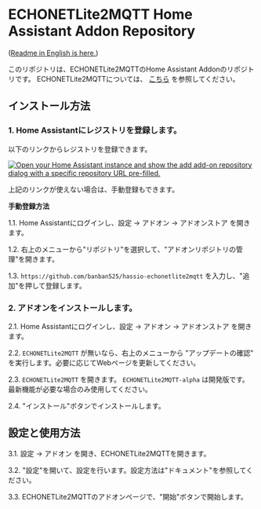 ECHONETLite2MQTT Home Assistant Addon Repository
====================================================

([Readme in English is here.](readme.md))

このリポジトリは、ECHONETLite2MQTTのHome Assistant Addonのリポジトリです。
ECHONETLite2MQTTについては、 [こちら](https://github.com/banban525/echonetlite2mqtt) を参照してください。

## インストール方法

### 1. Home Assistantにレジストリを登録します。

以下のリンクからレジストリを登録できます。

   [![Open your Home Assistant instance and show the add add-on repository dialog with a specific repository URL pre-filled.](https://my.home-assistant.io/badges/supervisor_add_addon_repository.svg)](https://my.home-assistant.io/redirect/supervisor_add_addon_repository/?repository_url=https%3A%2F%2Fgithub.com%2Fzigbee2mqtt%2Fhassio-zigbee2mqtt)

上記のリンクが使えない場合は、手動登録もできます。


__手動登録方法__

1.1. Home Assistantにログインし、設定 → アドオン → アドオンストア を開きます。

1.2. 右上のメニューから"リポジトリ"を選択して、"アドオンリポジトリの管理"を開きます。

1.3. `https://github.com/banban525/hassio-echonetlite2mqtt` を入力し、"追加"を押して登録します。


### 2. アドオンをインストールします。

2.1. Home Assistantにログインし、設定 → アドオン → アドオンストア を開きます。

2.2. `ECHONETLite2MQTT` が無いなら、右上のメニューから "アップデートの確認" を実行します。必要に応じてWebページを更新してください。

2.3. `ECHONETLite2MQTT` を開きます。 `ECHONETLite2MQTT-alpha` は開発版です。最新機能が必要な場合のみ使用してください。

2.4. "インストール"ボタンでインストールします。


## 設定と使用方法

3.1. 設定 → アドオン を開き、ECHONETLite2MQTTを開きます。

3.2. "設定"を開いて、設定を行います。設定方法は"ドキュメント"を参照してください。

3.3. ECHONETLite2MQTTのアドオンページで、"開始"ボタンで開始します。

